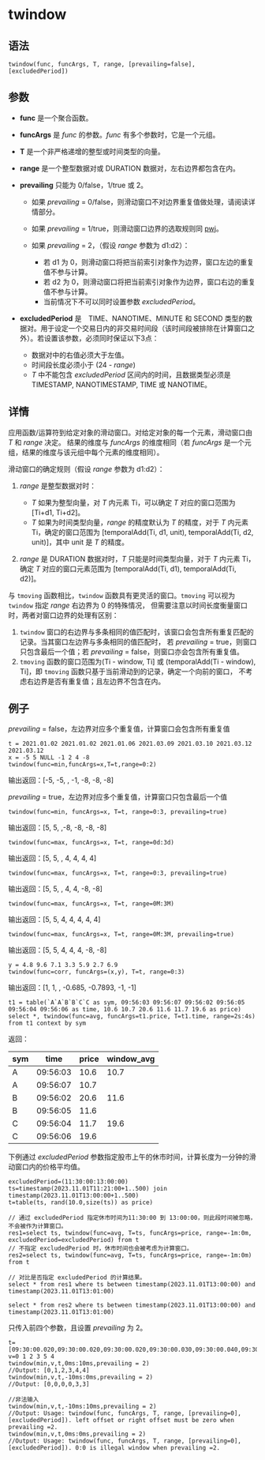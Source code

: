 # twindow

## 语法

`twindow(func, funcArgs, T, range, [prevailing=false],
[excludedPeriod])`

## 参数

* **func** 是一个聚合函数。
* **funcArgs** 是 *func* 的参数。*func*
  有多个参数时，它是一个元组。
* **T** 是一个非严格递增的整型或时间类型的向量。
* **range** 是一个整型数据对或 DURATION 数据对，左右边界都包含在内。
* **prevailing** 只能为 0/false，1/true 或 2。
  + 如果 *prevailing* = 0/false，则滑动窗口不对边界重复值做处理，请阅读详情部分。
  + 如果 *prevailing* = 1/true，则滑动窗口边界的选取规则同 [pwj](../../progr/sql/windowjoin.md)。
  + 如果 *prevailing* = 2，（假设 *range* 参数为 d1:d2）：

    - 若 d1 为 0，则滑动窗口将把当前索引对象作为边界，窗口左边的重复值不参与计算。
    - 若 d2 为 0，则滑动窗口将把当前索引对象作为边界，窗口右边的重复值不参与计算。
    - 当前情况下不可以同时设置参数 *excludedPeriod*。
* **excludedPeriod** 是　TIME、NANOTIME、MINUTE 和 SECOND
  类型的数据对。用于设定一个交易日内的非交易时间段（该时间段被排除在计算窗口之外）。若设置该参数，必须同时保证以下3点：

  + 数据对中的右值必须大于左值。
  + 时间段长度必须小于 (24 - *range*)
  + *T* 中不能包含 *excludedPeriod* 区间内的时间，且数据类型必须是 TIMESTAMP,
    NANOTIMESTAMP, TIME 或 NANOTIME。

## 详情

应用函数/运算符到给定对象的滑动窗口。对给定对象的每一个元素，滑动窗口由 *T* 和 *range* 决定。
结果的维度与 *funcArgs* 的维度相同（若 *funcArgs* 是一个元组，结果的维度与该元组中每个元素的维度相同）。

滑动窗口的确定规则（假设 *range* 参数为 d1:d2）：

1. *range* 是整型数据对时：

   * *T* 如果为整型向量，对 *T* 内元素 Ti，可以确定
     *T* 对应的窗口范围为 [Ti+d1,
     Ti+d2]。
   * *T* 如果为时间类型向量，*range* 的精度默认为 *T*
     的精度，对于 *T* 内元素 Ti，确定的窗口范围为
     [temporalAdd(Ti, d1, unit),
     temporalAdd(Ti, d2, unit)]，其中 unit 是
     *T* 的精度。
2. *range* 是 DURATION 数据对时，*T* 只能是时间类型向量，对于
   *T* 内元素 Ti，确定 *T* 对应的窗口元素范围为
   [temporalAdd(Ti, d1), temporalAdd(Ti,
   d2)]。

与 `tmoving` 函数相比，`twindow`
函数具有更灵活的窗口。`tmoving` 可以视为 `twindow` 指定
*range* 右边界为 0 的特殊情况， 但需要注意以时间长度衡量窗口时，两者对窗口边界的处理有区别：

1. `twindow`
   窗口的右边界与多条相同的值匹配时，该窗口会包含所有重复匹配的记录。当其窗口左边界与多条相同的值匹配时， 若 *prevailing* =
   true，则窗口只包含最后一个值；若 *prevailing* = false，则窗口亦会包含所有重复值。
2. `tmoving` 函数的窗口范围为(Ti - window,
   Ti] 或 (temporalAdd(Ti - window), Ti]，即
   `tmoving` 函数只基于当前滑动到的记录，确定一个向前的窗口，
   不考虑右边界是否有重复值；且左边界不包含在内。

## 例子

*prevailing* = false，左边界对应多个重复值，计算窗口会包含所有重复值

```
t = 2021.01.02 2021.01.02 2021.01.06 2021.03.09 2021.03.10 2021.03.12 2021.03.12
x = -5 5 NULL -1 2 4 -8
twindow(func=min,funcArgs=x,T=t,range=0:2)
```

输出返回：[-5, -5, , -1, -8, -8, -8]

*prevailing* = true，左边界对应多个重复值，计算窗口只包含最后一个值

```
twindow(func=min, funcArgs=x, T=t, range=0:3, prevailing=true)
```

输出返回：[5, 5, ,-8, -8, -8, -8]

```
twindow(func=max, funcArgs=x, T=t, range=0d:3d)
```

输出返回：[5, 5, , 4, 4, 4, 4]

```
twindow(func=max, funcArgs=x, T=t, range=0:3, prevailing=true)
```

输出返回：[5, 5, , 4, 4, -8, -8]

```
twindow(func=max, funcArgs=x, T=t, range=0M:3M)
```

输出返回：[5, 5, 4, 4, 4, 4, 4]

```
twindow(func=max, funcArgs=x, T=t, range=0M:3M, prevailing=true)
```

输出返回：[5, 5, 4, 4, 4, -8, -8]

```
y = 4.8 9.6 7.1 3.3 5.9 2.7 6.9
twindow(func=corr, funcArgs=(x,y), T=t, range=0:3)
```

输出返回：[1, 1, , -0.685, -0.7893, -1, -1]

```
t1 = table(`A`A`B`B`C`C as sym, 09:56:03 09:56:07 09:56:02 09:56:05 09:56:04 09:56:06 as time, 10.6 10.7 20.6 11.6 11.7 19.6 as price)
select *, twindow(func=avg, funcArgs=t1.price, T=t1.time, range=2s:4s) from t1 context by sym
```

返回：

| sym | time | price | window\_avg |
| --- | --- | --- | --- |
| A | 09:56:03 | 10.6 | 10.7 |
| A | 09:56:07 | 10.7 |  |
| B | 09:56:02 | 20.6 | 11.6 |
| B | 09:56:05 | 11.6 |  |
| C | 09:56:04 | 11.7 | 19.6 |
| C | 09:56:06 | 19.6 |  |

下例通过 *excludedPeriod* 参数指定股市上午的休市时间，计算长度为一分钟的滑动窗口内的价格平均值。

```
excludedPeriod=(11:30:00:13:00:00)
ts=timestamp(2023.11.01T11:21:00+1..500) join timestamp(2023.11.01T13:00:00+1..500)
t=table(ts, rand(10.0,size(ts)) as price)

// 通过 excludedPeriod 指定休市时间为11:30:00 到 13:00:00，则此段时间被忽略，不会被作为计算窗口。
res1=select ts, twindow(func=avg, T=ts, funcArgs=price, range=-1m:0m, excludedPeriod=excludedPeriod) from t
// 不指定 excludedPeriod 时，休市时间也会被考虑为计算窗口。
res2=select ts, twindow(func=avg, T=ts, funcArgs=price, range=-1m:0m) from t

// 对比是否指定 excludedPeriod 的计算结果。
select * from res1 where ts between timestamp(2023.11.01T13:00:00) and timestamp(2023.11.01T13:01:00)

select * from res2 where ts between timestamp(2023.11.01T13:00:00) and timestamp(2023.11.01T13:01:00)
```

只传入前四个参数，且设置 *prevailing* 为
2。

```
t=[09:30:00.020,09:30:00.020,09:30:00.020,09:30:00.030,09:30:00.040,09:30:00.040]
v=0 1 2 3 5 4
twindow(min,v,t,0ms:10ms,prevailing = 2)
//Output: [0,1,2,3,4,4]
twindow(min,v,t,-10ms:0ms,prevailing = 2)
//Output: [0,0,0,0,3,3]

//非法输入
twindow(min,v,t,-10ms:10ms,prevailing = 2)
//Output: Usage: twindow(func, funcArgs, T, range, [prevailing=0], [excludedPeriod]). left offset or right offset must be zero when prevailing =2.
twindow(min,v,t,0ms:0ms,prevailing = 2)
//Output: Usage: twindow(func, funcArgs, T, range, [prevailing=0], [excludedPeriod]). 0:0 is illegal window when prevailing =2.
```

